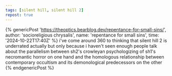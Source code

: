 ```yaml
---
tags: [silent hill, silent hill 2]
repost: true
---
```


{% genericPost 'https://theoptics.bearblog.dev/repentance-for-small-sins/',
    author: 'socioreligious chrysalis',
    name: 'repentance for small sins',
    time: '2024-10-22T17:40Z' %}
  i've come around 360 to thinking that silent hill 2 is underrated actually but only because i haven't seen enough people talk about the parallelism between sh2's crowleyan psychologizing of sh1's necromantic horror on one hand and the homologous relationship between contemporary occultism and its demonological predecessors on the other
{% endgenericPost %}
